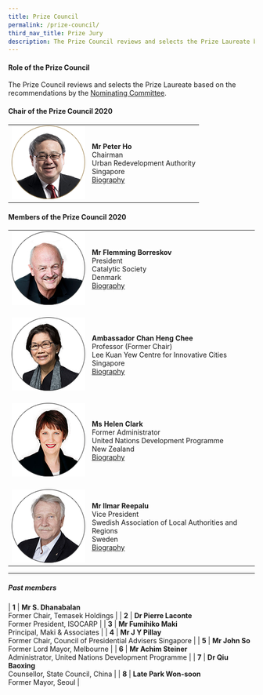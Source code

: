 ```yaml
---
title: Prize Council
permalink: /prize-council/
third_nav_title: Prize Jury
description: The Prize Council reviews and selects the Prize Laureate based on the recommendations by the Nominating Committee.
---
```


#### **Role of the Prize Council**

The Prize Council reviews and selects the Prize Laureate based on the recommendations by the [Nominating Committee](/nominating-committee/).

#### **Chair of the Prize Council 2020**

<table style="width: 100%;" border="0" cellpadding="10">
<tbody>
<tr>
<td style="width: 150px;"><img src="/images/jury/peter-ho.png" alt="Peter Ho" /></td>
<td><strong>Mr Peter Ho</strong><br />Chairman<br />Urban Redevelopment Authority<br />Singapore<br><a href="/peter-ho/">Biography</a></td>
</tr>
</tbody>
</table>

#### **Members of the Prize Council 2020**

<table style="width: 100%;" border="0" cellpadding="10">
<tbody>
<tr>
<td style="width: 150px;"><img src="/images/jury/flemming-borreskov.png" alt="Flemming Borreskov" /><br></td>
<td><strong>Mr Flemming Borreskov</strong><br />President<br />Catalytic Society<br />Denmark<br><a href="/flemming-borreskov/">Biography</a></td>
</tr>
<tr>
<td><br><img src="/images/jury/chan-heng-chee.png" alt="Chan Heng Chee" /><br></td>
<td><br><strong>Ambassador Chan Heng Chee</strong><br />Professor (Former Chair)<br />Lee Kuan Yew Centre for Innovative Cities<br />Singapore<br><a href="/chan-heng-chee/">Biography</a></td>
</tr>
<tr>
<td><br><img src="/images/jury/helen-clark.png" alt="Helen Clark" /><br></td>
<td><br><strong>Ms Helen Clark</strong><br />Former Administrator<br />United Nations Development Programme<br />New Zealand<br><a href="/helen-clark/">Biography</a></td>
</tr>
<tr>
<td><br><img src="/images/jury/ilmar-reepalu.png" alt="Ilmar Reepalu" /><br></td>
<td><br><strong>Mr Ilmar Reepalu</strong><br />Vice President<br />Swedish Association of Local Authorities and Regions<br />Sweden<br><a href="/ilmar-reepalu/">Biography</a></td>
</tr> 
</tbody>
</table>

---

##### **Past members**

| **1** | **Mr S. Dhanabalan** <br> Former Chair, Temasek Holdings | 
| **2** | **Dr Pierre Laconte** <br> Former President, ISOCARP | 
| **3** | **Mr Fumihiko Maki** <br> Principal, Maki & Associates | 
| **4** | **Mr J Y Pillay** <br> Former Chair, Council of Presidential Advisers Singapore | 
| **5** | **Mr John So** <br> Former Lord Mayor, Melbourne | 
| **6** | **Mr Achim Steiner** <br> Administrator, United Nations Development Programme |
| **7** | **Dr Qiu Baoxing** <br> Counsellor, State Council, China |
| **8** | **Late Park Won-soon** <br> Former Mayor, Seoul |
